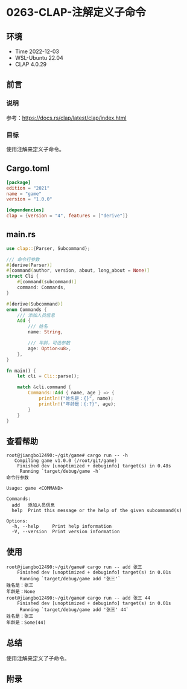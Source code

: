 # 0263-CLAP-注解定义子命令

## 环境

- Time 2022-12-03
- WSL-Ubuntu 22.04
- CLAP 4.0.29

## 前言

### 说明

参考：<https://docs.rs/clap/latest/clap/index.html>

### 目标

使用注解来定义子命令。

## Cargo.toml

```toml
[package]
edition = "2021"
name = "game"
version = "1.0.0"

[dependencies]
clap = {version = "4", features = ["derive"]}
```

## main.rs

```Rust
use clap::{Parser, Subcommand};

/// 命令行参数
#[derive(Parser)]
#[command(author, version, about, long_about = None)]
struct Cli {
    #[command(subcommand)]
    command: Commands,
}

#[derive(Subcommand)]
enum Commands {
    /// 添加人员信息
    Add {
        /// 姓名
        name: String,

        /// 年龄，可选参数
        age: Option<u8>,
    },
}

fn main() {
    let cli = Cli::parse();

    match &cli.command {
        Commands::Add { name, age } => {
            println!("姓名是：{}", name);
            println!("年龄是：{:?}", age);
        }
    }
}
```

## 查看帮助

```text
root@jiangbo12490:~/git/game# cargo run -- -h
   Compiling game v1.0.0 (/root/git/game)
    Finished dev [unoptimized + debuginfo] target(s) in 0.48s
     Running `target/debug/game -h`
命令行参数

Usage: game <COMMAND>

Commands:
  add   添加人员信息
  help  Print this message or the help of the given subcommand(s)

Options:
  -h, --help     Print help information
  -V, --version  Print version information
```

## 使用

```text
root@jiangbo12490:~/git/game# cargo run -- add 张三
    Finished dev [unoptimized + debuginfo] target(s) in 0.01s
     Running `target/debug/game add '张三'`
姓名是：张三
年龄是：None
root@jiangbo12490:~/git/game# cargo run -- add 张三 44
    Finished dev [unoptimized + debuginfo] target(s) in 0.01s
     Running `target/debug/game add '张三' 44`
姓名是：张三
年龄是：Some(44)
```

## 总结

使用注解来定义了子命令。

## 附录

